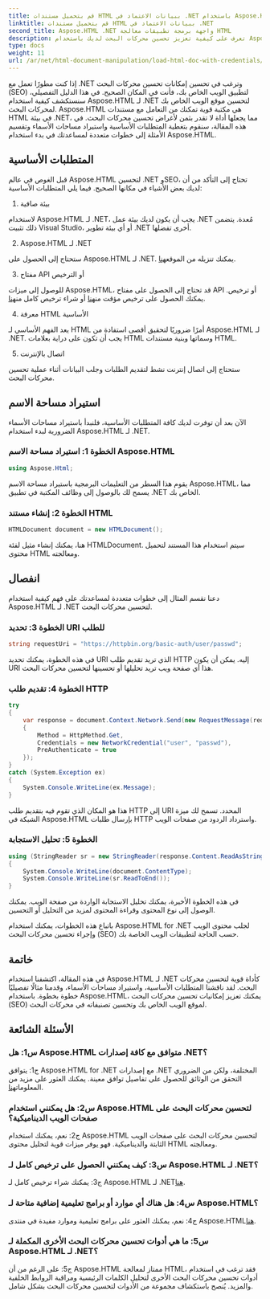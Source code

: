 ```yaml
---
title: قم بتحميل مستندات HTML ببيانات الاعتماد في .NET باستخدام Aspose.HTML
linktitle: قم بتحميل مستندات HTML ببيانات الاعتماد في .NET
second_title: Aspose.HTML .NET واجهة برمجة تطبيقات معالجة HTML
description: تعرف على كيفية تعزيز تحسين محركات البحث لديك باستخدام Aspose.HTML لـ .NET. تعزيز التصنيف، وتحليل محتوى الويب، وتحسين محركات البحث.
type: docs
weight: 11
url: /ar/net/html-document-manipulation/load-html-doc-with-credentials/
---
```


إذا كنت مطورًا تعمل مع .NET وترغب في تحسين إمكانات تحسين محركات البحث (SEO) لتطبيق الويب الخاص بك، فأنت في المكان الصحيح. في هذا الدليل التفصيلي، سنستكشف كيفية استخدام Aspose.HTML لـ .NET لتحسين موقع الويب الخاص بك لمحركات البحث. Aspose.HTML هي مكتبة قوية تمكنك من التعامل مع مستندات HTML في بيئة .NET، مما يجعلها أداة لا تقدر بثمن لأغراض تحسين محركات البحث. في هذه المقالة، سنقوم بتغطية المتطلبات الأساسية واستيراد مساحات الأسماء وتقسيم الأمثلة إلى خطوات متعددة لمساعدتك في بدء استخدام Aspose.HTML.

## المتطلبات الأساسية

قبل الغوص في عالم Aspose.HTML لتحسين .NET وSEO، تحتاج إلى التأكد من أن لديك بعض الأشياء في مكانها الصحيح. فيما يلي المتطلبات الأساسية:

1. بيئة صافية

لاستخدام Aspose.HTML لـ .NET، يجب أن يكون لديك بيئة عمل .NET مُعدة. يتضمن ذلك تثبيت Visual Studio، أو أي بيئة تطوير .NET أخرى تفضلها.

2. Aspose.HTML لـ .NET

ستحتاج إلى الحصول على Aspose.HTML لـ .NET. يمكنك تنزيله من الموقع[هنا](https://releases.aspose.com/html/net/). 

3. مفتاح API أو الترخيص

 للوصول إلى ميزات Aspose.HTML، قد تحتاج إلى الحصول على مفتاح API أو ترخيص. يمكنك الحصول على ترخيص مؤقت من[هنا](https://purchase.aspose.com/temporary-license/) أو شراء ترخيص كامل من[هنا](https://purchase.aspose.com/buy).

4. معرفة HTML الأساسية

يعد الفهم الأساسي لـ HTML أمرًا ضروريًا لتحقيق أقصى استفادة من Aspose.HTML لـ .NET. يجب أن تكون على دراية بعلامات HTML وسماتها وبنية مستندات HTML.

5. اتصال بالإنترنت

ستحتاج إلى اتصال إنترنت نشط لتقديم الطلبات وجلب البيانات أثناء عملية تحسين محركات البحث.

## استيراد مساحة الاسم

الآن بعد أن توفرت لديك كافة المتطلبات الأساسية، فلنبدأ باستيراد مساحات الأسماء الضرورية لبدء استخدام Aspose.HTML لـ .NET.

### الخطوة 1: استيراد مساحة الاسم Aspose.HTML

```csharp
using Aspose.Html;
```

يقوم هذا السطر من التعليمات البرمجية باستيراد مساحة الاسم Aspose.HTML، مما يسمح لك بالوصول إلى وظائف المكتبة في تطبيق .NET الخاص بك.

### الخطوة 2: إنشاء مستند HTML

```csharp
HTMLDocument document = new HTMLDocument();
```

هنا، يمكنك إنشاء مثيل لفئة HTMLDocument. سيتم استخدام هذا المستند لتحميل محتوى HTML ومعالجته.

## انفصال

دعنا نقسم المثال إلى خطوات متعددة لمساعدتك على فهم كيفية استخدام Aspose.HTML لـ .NET لتحسين محركات البحث.

### الخطوة 3: تحديد URI للطلب

```csharp
string requestUri = "https://httpbin.org/basic-auth/user/passwd";
```

في هذه الخطوة، يمكنك تحديد URI الذي تريد تقديم طلب HTTP إليه. يمكن أن يكون URI هذا أي صفحة ويب تريد تحليلها أو تحسينها لتحسين محركات البحث.

### الخطوة 4: تقديم طلب HTTP

```csharp
try
{
    var response = document.Context.Network.Send(new RequestMessage(requestUri)
    {
        Method = HttpMethod.Get,
        Credentials = new NetworkCredential("user", "passwd"),
        PreAuthenticate = true
    });
}
catch (System.Exception ex)
{
    System.Console.WriteLine(ex.Message);
}
```

هذا هو المكان الذي تقوم فيه بتقديم طلب HTTP إلى URI المحدد. تسمح لك ميزة الشبكة في Aspose.HTML بإرسال طلبات HTTP واسترداد الردود من صفحات الويب.

### الخطوة 5: تحليل الاستجابة

```csharp
using (StringReader sr = new StringReader(response.Content.ReadAsString()))
{
    System.Console.WriteLine(document.ContentType);
    System.Console.WriteLine(sr.ReadToEnd());
}
```

في هذه الخطوة الأخيرة، يمكنك تحليل الاستجابة الواردة من صفحة الويب. يمكنك الوصول إلى نوع المحتوى وقراءة المحتوى لمزيد من التحليل أو التحسين.

باتباع هذه الخطوات، يمكنك استخدام Aspose.HTML for .NET لجلب محتوى الويب وإجراء تحسين محركات البحث (SEO) حسب الحاجة لتطبيقات الويب الخاصة بك.

## خاتمة

في هذه المقالة، اكتشفنا استخدام Aspose.HTML لـ .NET كأداة قوية لتحسين محركات البحث. لقد ناقشنا المتطلبات الأساسية، واستيراد مساحات الأسماء، وقدمنا مثالًا تفصيليًا خطوة بخطوة. باستخدام Aspose.HTML، يمكنك تعزيز إمكانيات تحسين محركات البحث (SEO) لموقع الويب الخاص بك وتحسين تصنيفاته في محركات البحث.

## الأسئلة الشائعة

### س1: هل Aspose.HTML متوافق مع كافة إصدارات .NET؟

 ج1: يتوافق Aspose.HTML for .NET مع إصدارات .NET المختلفة، ولكن من الضروري التحقق من الوثائق للحصول على تفاصيل توافق معينة. يمكنك العثور على مزيد من المعلومات[هنا](https://reference.aspose.com/html/net/).

### س2: هل يمكنني استخدام Aspose.HTML لتحسين محركات البحث على صفحات الويب الديناميكية؟

ج2: نعم، يمكنك استخدام Aspose.HTML لتحسين محركات البحث على صفحات الويب الثابتة والديناميكية. فهو يوفر ميزات قوية لتحليل محتوى HTML ومعالجته.

### س3: كيف يمكنني الحصول على ترخيص كامل لـ Aspose.HTML لـ .NET؟

 ج3: يمكنك شراء ترخيص كامل لـ Aspose.HTML لـ .NET[هنا](https://purchase.aspose.com/buy).

### س4: هل هناك أي موارد أو برامج تعليمية إضافية متاحة لـ Aspose.HTML؟

 ج4: نعم، يمكنك العثور على برامج تعليمية وموارد مفيدة في منتدى Aspose.HTML[هنا](https://forum.aspose.com/).

### س5: ما هي أدوات تحسين محركات البحث الأخرى المكملة لـ Aspose.HTML لـ .NET؟

ج5: على الرغم من أن Aspose.HTML ممتاز لمعالجة HTML، فقد ترغب في استخدام أدوات تحسين محركات البحث الأخرى لتحليل الكلمات الرئيسية ومراقبة الروابط الخلفية والمزيد. يُنصح باستكشاف مجموعة من الأدوات لتحسين محركات البحث بشكل شامل.